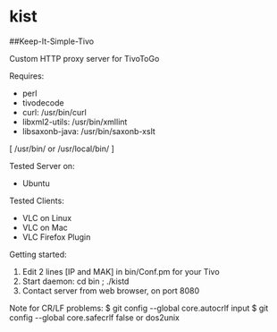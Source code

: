 # kist
##Keep-It-Simple-Tivo

Custom HTTP proxy server for TivoToGo

Requires:

* perl
* tivodecode
* curl: /usr/bin/curl
* libxml2-utils: /usr/bin/xmllint
* libsaxonb-java: /usr/bin/saxonb-xslt

[ /usr/bin/ or /usr/local/bin/ ]

Tested Server on:

*  Ubuntu

Tested Clients:

* VLC on Linux  
* VLC on Mac
* VLC Firefox Plugin

Getting started:

1. Edit 2 lines [IP and MAK] in bin/Conf.pm for your Tivo
2. Start daemon: cd bin ; ./kistd
3. Contact server from web browser, on port 8080

Note for CR/LF problems:
$ git config --global core.autocrlf input
$ git config --global core.safecrlf false
or
dos2unix
